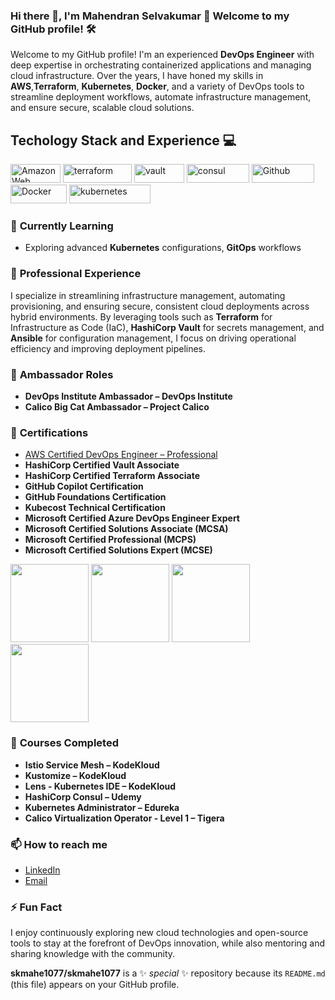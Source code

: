 
### Hi there 👋, I'm Mahendran Selvakumar 🚀 Welcome to my GitHub profile! 🛠

Welcome to my GitHub profile! I'm an experienced **DevOps Engineer** with deep expertise in orchestrating containerized applications and managing cloud infrastructure. Over the years, I have honed my skills in **AWS**,**Terraform**, **Kubernetes**, **Docker**, and a variety of DevOps tools to streamline deployment workflows, automate infrastructure management, and ensure secure, scalable cloud solutions.

<h2>Techology Stack and Experience 💻</h2>

<p>
  
  <img alt="Amazon Web Services" src="https://img.shields.io/badge/AWS-%23FF9900.svg?style=flat-square&logo=amazon-aws&logoColor=white" width="80" height="30"/>
  <img alt="terraform" src="https://img.shields.io/badge/Terraform-7B42BC?style=for-the-badge&logo=Terraform&logoColor=white" width="110" height="30" />
  <img alt="vault" src="https://img.shields.io/badge/Vault-FFD814?style=for-the-badge&logo=Vault&logoColor=black" width="80" height="30" />
  <img alt="consul" src="https://img.shields.io/badge/Consul-E03875?style=for-the-badge&logo=Consul&logoColor=white" width="100" height="30" />
  <img alt="Github" src="https://img.shields.io/badge/GitHub-%23121011.svg?style=flat-square&logo=Github&logoColor=white" width="100" height="30"/>
  <img alt="Docker" src="https://img.shields.io/badge/-Docker-46a2f1?style=flat-square&logo=docker&logoColor=white" width="90" height="30"/>
  <img alt="kubernetes"src="https://img.shields.io/badge/Kubernetes-326ce5.svg?&style=flat-square&logo=Kubernetes&logoColor=white" width="130" height="30"/>
  
### 🌱 **Currently Learning**
- Exploring advanced **Kubernetes** configurations, **GitOps** workflows
  
### 💼 **Professional Experience**
I specialize in streamlining infrastructure management, automating provisioning, and ensuring secure, consistent cloud deployments across hybrid environments. By leveraging tools such as **Terraform** for Infrastructure as Code (IaC), **HashiCorp Vault** for secrets management, and **Ansible** for configuration management, I focus on driving operational efficiency and improving deployment pipelines.

### 🏅 **Ambassador Roles**
- **DevOps Institute Ambassador – DevOps Institute**
- **Calico Big Cat Ambassador – Project Calico**

### 📜 **Certifications**
- [AWS Certified DevOps Engineer – Professional](https://www.credly.com/badges/cdb7ddae-becd-40ab-bd16-7be2d9f8c4d3/linked_in?t=rymjum)
- **HashiCorp Certified Vault Associate**
- **HashiCorp Certified Terraform Associate**
- **GitHub Copilot Certification**
- **GitHub Foundations Certification**
- **Kubecost Technical Certification**
- **Microsoft Certified Azure DevOps Engineer Expert**
- **Microsoft Certified Solutions Associate (MCSA)**
- **Microsoft Certified Professional (MCPS)**
- **Microsoft Certified Solutions Expert (MCSE)**

<img src="https://images.credly.com/size/340x340/images/bd31ef42-d460-493e-8503-39592aaf0458/image.png" width="125" height="125">
<img src="https://images.credly.com/size/340x340/images/99289602-861e-4929-8277-773e63a2fa6f/image.png" width="125" height="125">
<img src="https://images.credly.com/size/340x340/images/fd1bf1cf-dc60-4868-b3a3-9b93e8af763c/image.png" width="125" height="125">
<img src="https://images.credly.com/size/340x340/images/024d0122-724d-4c5a-bd83-cfe3c4b7a073/image.png" width="125" height="125">

### 📘 **Courses Completed**
- **Istio Service Mesh – KodeKloud**
- **Kustomize – KodeKloud**
- **Lens - Kubernetes IDE – KodeKloud**
- **HashiCorp Consul – Udemy**
- **Kubernetes Administrator – Edureka**
- **Calico Virtualization Operator - Level 1 – Tigera**

### 📫 **How to reach me**
- [LinkedIn](https://www.linkedin.com/in/mahendran-selvakumar-36444a77/)
- [Email](mailto:skmahe1077@gmail.com)

### ⚡ **Fun Fact**
I enjoy continuously exploring new cloud technologies and open-source tools to stay at the forefront of DevOps innovation, while also mentoring and sharing knowledge with the community.


**skmahe1077/skmahe1077** is a ✨ _special_ ✨ repository because its `README.md` (this file) appears on your GitHub profile.
